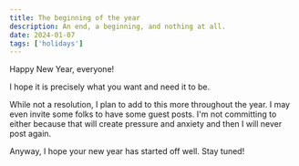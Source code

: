 ```yaml
---
title: The beginning of the year
description: An end, a beginning, and nothing at all.
date: 2024-01-07
tags: ['holidays']
---
```

Happy New Year, everyone!

I hope it is precisely what you want and need it to be.

While not a resolution, I plan to add to this more throughout the year. I may even invite some folks to have some guest posts. I'm not committing to either because that will create pressure and anxiety and then I will never post again. 

Anyway, I hope your new year has started off well. Stay tuned!

